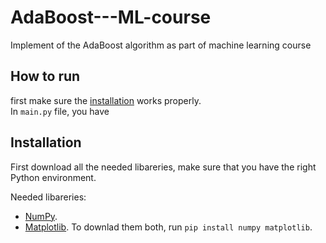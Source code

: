 # AdaBoost---ML-course
Implement of the AdaBoost algorithm as part of machine learning course

## How to run  
first make sure the [installation]() works properly.<br/>
In ```main.py``` file, you have 
 
## Installation
First download all the needed libareries, make sure that you have the right Python environment.<br/>

Needed libareries: 
* [NumPy](https://numpy.org/).
* [Matplotlib](https://matplotlib.org/).
To downlad them both, run ```pip install numpy matplotlib```.<br/>
